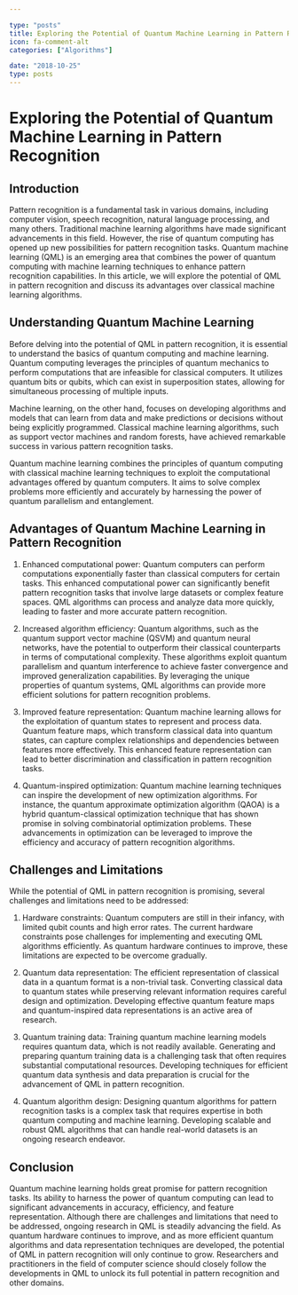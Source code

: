 ```yaml
---

type: "posts"
title: Exploring the Potential of Quantum Machine Learning in Pattern Recognition
icon: fa-comment-alt
categories: ["Algorithms"]

date: "2018-10-25"
type: posts
---
```





# Exploring the Potential of Quantum Machine Learning in Pattern Recognition

## Introduction

Pattern recognition is a fundamental task in various domains, including computer vision, speech recognition, natural language processing, and many others. Traditional machine learning algorithms have made significant advancements in this field. However, the rise of quantum computing has opened up new possibilities for pattern recognition tasks. Quantum machine learning (QML) is an emerging area that combines the power of quantum computing with machine learning techniques to enhance pattern recognition capabilities. In this article, we will explore the potential of QML in pattern recognition and discuss its advantages over classical machine learning algorithms.

## Understanding Quantum Machine Learning

Before delving into the potential of QML in pattern recognition, it is essential to understand the basics of quantum computing and machine learning. Quantum computing leverages the principles of quantum mechanics to perform computations that are infeasible for classical computers. It utilizes quantum bits or qubits, which can exist in superposition states, allowing for simultaneous processing of multiple inputs.

Machine learning, on the other hand, focuses on developing algorithms and models that can learn from data and make predictions or decisions without being explicitly programmed. Classical machine learning algorithms, such as support vector machines and random forests, have achieved remarkable success in various pattern recognition tasks.

Quantum machine learning combines the principles of quantum computing with classical machine learning techniques to exploit the computational advantages offered by quantum computers. It aims to solve complex problems more efficiently and accurately by harnessing the power of quantum parallelism and entanglement.

## Advantages of Quantum Machine Learning in Pattern Recognition

1. Enhanced computational power: Quantum computers can perform computations exponentially faster than classical computers for certain tasks. This enhanced computational power can significantly benefit pattern recognition tasks that involve large datasets or complex feature spaces. QML algorithms can process and analyze data more quickly, leading to faster and more accurate pattern recognition.

2. Increased algorithm efficiency: Quantum algorithms, such as the quantum support vector machine (QSVM) and quantum neural networks, have the potential to outperform their classical counterparts in terms of computational complexity. These algorithms exploit quantum parallelism and quantum interference to achieve faster convergence and improved generalization capabilities. By leveraging the unique properties of quantum systems, QML algorithms can provide more efficient solutions for pattern recognition problems.

3. Improved feature representation: Quantum machine learning allows for the exploitation of quantum states to represent and process data. Quantum feature maps, which transform classical data into quantum states, can capture complex relationships and dependencies between features more effectively. This enhanced feature representation can lead to better discrimination and classification in pattern recognition tasks.

4. Quantum-inspired optimization: Quantum machine learning techniques can inspire the development of new optimization algorithms. For instance, the quantum approximate optimization algorithm (QAOA) is a hybrid quantum-classical optimization technique that has shown promise in solving combinatorial optimization problems. These advancements in optimization can be leveraged to improve the efficiency and accuracy of pattern recognition algorithms.

## Challenges and Limitations

While the potential of QML in pattern recognition is promising, several challenges and limitations need to be addressed:

1. Hardware constraints: Quantum computers are still in their infancy, with limited qubit counts and high error rates. The current hardware constraints pose challenges for implementing and executing QML algorithms efficiently. As quantum hardware continues to improve, these limitations are expected to be overcome gradually.

2. Quantum data representation: The efficient representation of classical data in a quantum format is a non-trivial task. Converting classical data to quantum states while preserving relevant information requires careful design and optimization. Developing effective quantum feature maps and quantum-inspired data representations is an active area of research.

3. Quantum training data: Training quantum machine learning models requires quantum data, which is not readily available. Generating and preparing quantum training data is a challenging task that often requires substantial computational resources. Developing techniques for efficient quantum data synthesis and data preparation is crucial for the advancement of QML in pattern recognition.

4. Quantum algorithm design: Designing quantum algorithms for pattern recognition tasks is a complex task that requires expertise in both quantum computing and machine learning. Developing scalable and robust QML algorithms that can handle real-world datasets is an ongoing research endeavor.

## Conclusion

Quantum machine learning holds great promise for pattern recognition tasks. Its ability to harness the power of quantum computing can lead to significant advancements in accuracy, efficiency, and feature representation. Although there are challenges and limitations that need to be addressed, ongoing research in QML is steadily advancing the field. As quantum hardware continues to improve, and as more efficient quantum algorithms and data representation techniques are developed, the potential of QML in pattern recognition will only continue to grow. Researchers and practitioners in the field of computer science should closely follow the developments in QML to unlock its full potential in pattern recognition and other domains.